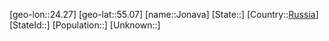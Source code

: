 ﻿---
location: [55.07,24.27]
type: City
tags:
- geo/City


SpocWebEntityId: 31213
isDeleted: false
confidential: public

---
[geo-lon::24.27]
[geo-lat::55.07]
[name::Jonava]
[State::]
[Country::[Russia](geo/Continent/Europe/Russia.md)]
[StateId::]
[Population::]
[Unknown::]

